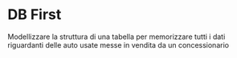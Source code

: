 # DB First
Modellizzare la struttura di una tabella per memorizzare tutti i dati riguardanti delle auto usate messe in vendita da un concessionario